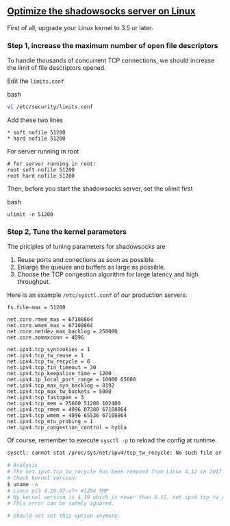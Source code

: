 
## [Optimize the shadowsocks server on Linux](https://shadowsocks.org/doc/advanced.html)

First of all, upgrade your Linux kernel to 3.5 or later.

### Step 1, increase the maximum number of open file descriptors

To handle thousands of concurrent TCP connections, we should increase the limit of file descriptors opened.

Edit the `limits.conf`

bash

```bash
vi /etc/security/limits.conf
```

Add these two lines

```
* soft nofile 51200
* hard nofile 51200
```

For server running in root

```
# for server running in root:
root soft nofile 51200
root hard nofile 51200
```

Then, before you start the shadowsocks server, set the ulimit first

bash

```
ulimit -n 51200
```

### Step 2, Tune the kernel parameters

The priciples of tuning parameters for shadowsocks are

1. Reuse ports and conections as soon as possible.
2. Enlarge the queues and buffers as large as possible.
3. Choose the TCP congestion algorithm for large latency and high throughput.

Here is an example `/etc/sysctl.conf` of our production servers:

```
fs.file-max = 51200

net.core.rmem_max = 67108864
net.core.wmem_max = 67108864
net.core.netdev_max_backlog = 250000
net.core.somaxconn = 4096

net.ipv4.tcp_syncookies = 1
net.ipv4.tcp_tw_reuse = 1
net.ipv4.tcp_tw_recycle = 0
net.ipv4.tcp_fin_timeout = 30
net.ipv4.tcp_keepalive_time = 1200
net.ipv4.ip_local_port_range = 10000 65000
net.ipv4.tcp_max_syn_backlog = 8192
net.ipv4.tcp_max_tw_buckets = 5000
net.ipv4.tcp_fastopen = 3
net.ipv4.tcp_mem = 25600 51200 102400
net.ipv4.tcp_rmem = 4096 87380 67108864
net.ipv4.tcp_wmem = 4096 65536 67108864
net.ipv4.tcp_mtu_probing = 1
net.ipv4.tcp_congestion_control = hybla
```

Of course, remember to execute `sysctl -p` to reload the config at runtime.

```bash
sysctl: cannot stat /proc/sys/net/ipv4/tcp_tw_recycle: No such file or directory

# Analysis
# The net.ipv4.tcp_tw_recycle has been removed from Linux 4.12 on 2017.
# Check kernel version:
$ uname -a
# Linux pi3 4.19.97-v7+ #1294 SMP
# My kernel version is 4.19 which is newer than 4.12, net.ipv4.tcp_tw_recycle is not available anymore.
# This error can be safely ignored.

# Should not set this option anymore.
```
